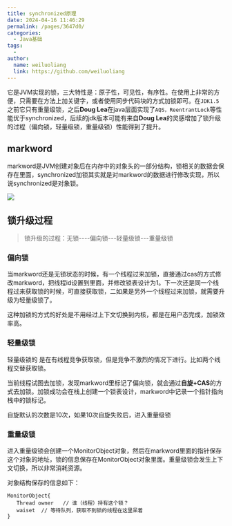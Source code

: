 ```yaml
---
title: synchronized原理
date: 2024-04-16 11:46:29
permalink: /pages/3647d0/
categories:
  - Java基础
tags:
  - 
author: 
  name: weiluoliang
  link: https://github.com/weiluoliang
---
```




它是JVM实现的锁，三大特性是：原子性，可见性，有序性。在使用上非常的方便，只需要在方法上加关键字，或者使用同步代码块的方式加锁即可。在`JDK1.5`之前它只有重量级锁，之后**Doug Lea**在java层面实现了`AQS，ReentrantLock`等性能优于synchronized，后续的jdk版本可能有来自**Doug Lea**的灵感增加了锁升级的过程（偏向锁，轻量级锁，重量级锁）性能得到了提升。

<!-- more -->



##  markword

 markword是JVM创建对象后在内存中的对象头的一部分结构，锁相关的数据会保存在里面，synchronized加锁其实就是对markword的数据进行修改实现，所以说synchronized是对象锁。

![](https://images.luoliang.top/blog/%E5%AF%B9%E8%B1%A1%E5%A4%B4_mardword%E7%BB%93%E6%9E%84.png)



## 锁升级过程

> 锁升级的过程：无锁----偏向锁---轻量级锁---重量级锁

### 偏向锁

当markword还是无锁状态的时候，有一个线程过来加锁，直接通过cas的方式修改markword，把线程id设置到里面，并修改锁表设计为1。下一次还是同一个线程过来获取锁的时候，可直接获取锁，二如果是另外一个线程过来加锁，就需要升级为轻量级锁了。

这种加锁的方式的好处是不用经过上下文切换到内核，都是在用户态完成，加锁效率高。

### 轻量级锁

轻量级锁的 是在有线程竞争获取锁，但是竞争不激烈的情况下进行。比如两个线程交替获取锁。

当前线程试图去加锁，发现markword里标记了偏向锁，就会通过**自旋+CAS**的方式去加锁。加锁成功会在栈上创建一个锁表设计，markword中记录一个指针指向栈中的锁标记。

自旋默认的次数是10次，如果10次自旋失败后，进入重量级锁

### 重量级锁

进入重量级锁会创建一个MonitorObject对象，然后在markword里面的指针保存这个对象的地址，锁的信息保存在MonitorObject对象里面。重量级锁会发生上下文切换，所以非常消耗资源。

对象结构保存的信息如下：

```
MonitorObject{
   Thread owner   // 谁（线程）持有这个锁？  
   waiset  // 等待队列，获取不到锁的线程在这里呆着
}
```

